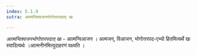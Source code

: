 ```yaml
---
index: 5.1.9
sutra: आत्मन्विश्वजनभोगोत्तरपदात् खः

---
```

_आत्मन्विश्वजनभोगोत्तरपदात् खः_ - आत्मन्विआजन । अत्मजन्, विआजन, भोगोत्तरपद-एभ्यो हितमित्यर्थे खः स्यादित्यर्थः ।आत्मनीन॑मित्युदाहरणं वक्ष्यति ।